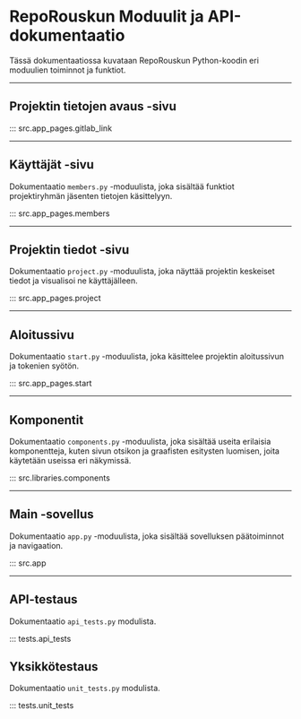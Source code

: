 # RepoRouskun Moduulit ja API-dokumentaatio


Tässä dokumentaatiossa kuvataan RepoRouskun Python-koodin eri moduulien toiminnot ja funktiot.

---

## Projektin tietojen avaus -sivu

::: src.app_pages.gitlab_link

---

## Käyttäjät -sivu

Dokumentaatio `members.py` -moduulista, joka sisältää funktiot projektiryhmän jäsenten tietojen käsittelyyn.

::: src.app_pages.members

---

## Projektin tiedot -sivu

Dokumentaatio `project.py` -moduulista, joka näyttää projektin keskeiset tiedot ja visualisoi ne käyttäjälleen.

::: src.app_pages.project

---

## Aloitussivu

Dokumentaatio `start.py` -moduulista, joka käsittelee projektin aloitussivun ja tokenien syötön.

::: src.app_pages.start

---

## Komponentit

Dokumentaatio `components.py` -moduulista, joka sisältää useita erilaisia komponentteja, kuten sivun otsikon ja graafisten esitysten luomisen, joita käytetään useissa eri näkymissä.

::: src.libraries.components

---

## Main -sovellus

Dokumentaatio `app.py` -moduulista, joka sisältää sovelluksen päätoiminnot ja navigaation.

::: src.app

---

## API-testaus

Dokumentaatio `api_tests.py` modulista.

::: tests.api_tests

## Yksikkötestaus

Dokumentaatio `unit_tests.py` modulista.

::: tests.unit_tests
